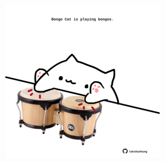 <!-- built at 07/07/2023, 16:01:08 UTC -->
<p align="center">
  <img width="500" height="500" src="./ReadmeImage.svg">
</p>
